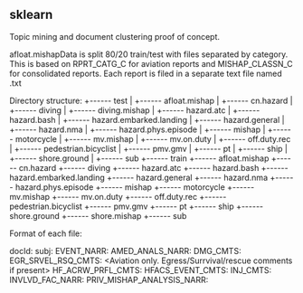 sklearn
-------
Topic mining and document clustering proof of concept.

afloat.mishapData is split 80/20 train/test with files separated by category. This is based on RPRT_CATG_C for aviation reports and MISHAP_CLASSN_C for consolidated reports.
Each report is filed in a separate text file named <HTID>.txt

Directory structure:
	+------ test
	|	+------ afloat.mishap
	|	+------ cn.hazard
	|	+------ diving
	|	+------ diving.mishap
	|	+------ hazard.atc
	|	+------ hazard.bash
	|	+------ hazard.embarked.landing
	|	+------ hazard.general
	|	+------ hazard.nma
	|	+------ hazard.phys.episode
	|	+------ mishap
	|	+------ motorcycle
	|	+------ mv.mishap
	|	+------ mv.on.duty
	|	+------ off.duty.rec
	|	+------ pedestrian.bicyclist
	|	+------ pmv.gmv
	|	+------ pt
	|	+------ ship
	|	+------ shore.ground
	|	+------ sub
	+------ train
		+------ afloat.mishap
		+------ cn.hazard
		+------ diving
		+------ hazard.atc
		+------ hazard.bash
		+------ hazard.embarked.landing
		+------ hazard.general
		+------ hazard.nma
		+------ hazard.phys.episode
		+------ mishap
		+------ motorcycle
		+------ mv.mishap
		+------ mv.on.duty
		+------ off.duty.rec
		+------ pedestrian.bicyclist
		+------ pmv.gmv
		+------ pt
		+------ ship
		+------ shore.ground
		+------ shore.mishap
		+------ sub

Format of each file:

docId: <htId>
subj:  <Event short narrative>
EVENT_NARR: <Event full narrative>
AMED_ANALS_NARR: <Aviation only. Aeromedical analysis narrative if present>
DMG_CMTS: <Aviation only. Damage comments if present>
EGR_SRVEL_RSQ_CMTS: <Aviation only. Egress/Surrvival/rescue comments if present>
HF_ACRW_PRFL_CMTS: <Aviation only. Human factor comments if present>
HFACS_EVENT_CMTS: <Aviation only. Human factor event comments if present>
INJ_CMTS: <Aviation only. Injury comments if present>
INVLVD_FAC_NARR: <Aviation only. Involved factor comments if present>
PRIV_MISHAP_ANALYSIS_NARR: <Aviation only. Priv. mishap analysis narrative if present>

